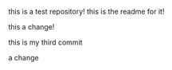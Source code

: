 this is a test repository!
this is the readme for it!

this a change!

this is my third commit


a change